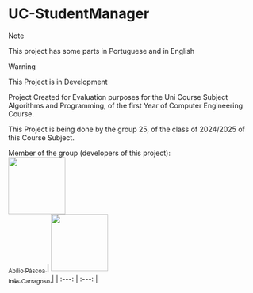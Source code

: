 # UC-StudentManager

> [!NOTE]
> This project has some parts in Portuguese and in English

> [!WARNING]
> This Project is in Development

Project Created for Evaluation purposes for the Uni Course Subject Algorithms and Programming, of the first Year of Computer Engineering Course.

This Project is being done by the group 25, of the class of 2024/2025 of this Course Subject.

Member of the group (developers of this project):  
[<img src="https://avatars.githubusercontent.com/u/51238719?v=4" width=115 > <br> <sub> Abílio Páscoa </sub>](https://github.com/Nerexbcd) | [<img src="https://avatars.githubusercontent.com/u/189236159?v=4" width=115 > <br> <sub> Inês Carragoso </sub>](https://github.com/inescarragoso) |
| :---: |  :---: |
